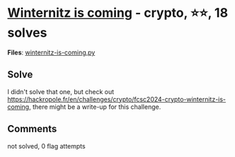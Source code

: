 [Winternitz is coming](challenge_files/README.md) - crypto, ⭐⭐, 18 solves
===

**Files**: [winternitz-is-coming.py](https://www.narthorn.com/ctf/FCSC-2024/challenge_files/crypto/Winternitz%20is%20coming/winternitz-is-coming.py)

## Solve

I didn't solve that one, but check out https://hackropole.fr/en/challenges/crypto/fcsc2024-crypto-winternitz-is-coming, there might be a write-up for this challenge.

## Comments

not solved, 0 flag attempts